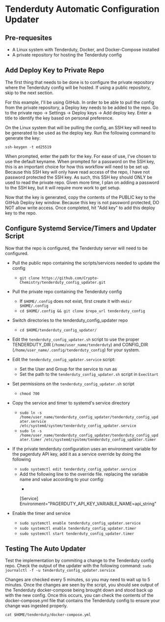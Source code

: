 # Tenderduty Automatic Configuration Updater
## Pre-requesites
 - A Linux system with Tenderduty, Docker, and Docker-Compose installed
 - A private repository for hosting the Tenderduty config
## Add Deploy Key to Private Repo
The first thing that needs to be done is to configure the private repository where the Tenderduty config will be hosted. If using a public repository, skip to the next section.

For this example, I'll be using GitHub. In order to be able to pull the config from the private repository, a Deploy key needs to be added to the repo. Go to the private repo -> Settings -> Deploy keys -> Add deploy key. Enter a title to identify the key based on personal preference.

On the Linux system that will be pulling the config, an SSH key will need to be generated to be used as the deploy key. Run the following command to generate the key:

`ssh-keygen -t ed25519`

When prompted, enter the path for the key. For ease of use, I've chosen to use the default keyname. When prompted for a password on the SSH key, this is an important choice for how this workflow will need to be set up. Because this SSH key will only have read access of the repo, I have not password protected the SSH key. As such, this SSH key should ONLY be used to read the private repo. Given more time, I plan on adding a password to the SSH key, but it will require more work to get setup.

Now that the key is generated, copy the contents of the PUBLIC key to the GitHub Deploy key window. Because this key is not password protected, DO NOT allow write access. Once completed, hit "Add key" to add this deploy key to the repo.

## Configure Systemd Service/Timers and Updater Script
Now that the repo is configured, the Tenderduty server will need to be configured.

- Pull the public repo containing the scripts/services needed to update the config
	- `git clone https://github.com/Crypto-Chemistry/tenderduty_config_updater.git`
- Pull the private repo containing the Tenderduty config
	- If `$HOME/.config` does not exist, first create it with `mkdir $HOME/.config`
	- `cd $HOME/.config && git clone $repo_url tenderduty_config`
- Switch directories to the tenderduty_config_updater repo
	- `cd $HOME/tenderduty_config_updater/`
- Edit the `tenderduty_config_updater.sh` script to use the proper TENDERDUTY_DIR (`/home/user_name/tenderduty`) and CONFIG_DIR (`/home/user_name/.config/tenderduty_config`) for your system. 
- Edit the `tenderduty_config_updater.service` script:
	-  Set the User and Group for the service to run as
	- Set the path to the `tenderduty_config_updater.sh` script in `ExecStart` 
- Set permissions on the `tenderduty_config_updater.sh` script
	- `chmod 700 `
- Copy the service and timer to systemd's service directory
	- `sudo ln -s /home/user_name/tenderduty_config_updater/tenderduty_config_updater.service /etc/systemd/system/tenderduty_config_updater.service`
	- `sudo ln -s /home/user_name/tenderduty_config_updater/tenderduty_config_updater.timer /etc/systemd/system/tenderduty_config_updater.timer`
- If the private tenderduty configuration uses an environment variable for the pagerduty API key, add it as a service override by doing the following
	- `sudo systemctl edit tenderduty_config_updater.service`
	- Add the following line to the override file. replacing the variable name and value according to your config:
		- ```
		[Service]
		Environment="PAGERDUTY_API_KEY_VARIABLE_NAME=api_string"

- Enable the timer and service
	- `sudo systemctl enable tenderduty_config_updater.service`
	- `sudo systemctl enable tenderduty_config_updater.timer`
	- `sudo systemctl start tenderduty_config_updater.timer`

## Testing The Auto Updater
Test the implementation by commiting a change to the Tenderduty config repo. Check the output of the updater with the following command:
`sudo journalctl -f -u tenderduty_config_updater.service`

Changes are checked every 5 minutes, so you may need to wait up to 5 minutes. Once the changes are seen by the script, you should see output of the Tenderduty docker-compose being brought down and stood back up with the new config. Once this occurs, you can check the contents of the docker-compose.yml file that contains the Tenderduty config to ensure your change was ingested properly.

`cat $HOME/tenderduty/docker-compose.yml`

